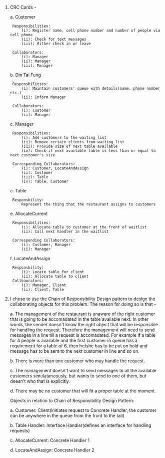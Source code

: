 1. CRC Cards - 

	a. Customer

		Responsibilities: 
			(i): Register name, cell phone number and number of people via cell phone
			(ii): Check for text messages
			(iii): Either check in or leave

		Collaborators:
			(i): Manager
			(ii): Manager
			(iii): Manager

	b. Din Tai Fung

		Responsbilities: 
			(i): Maintain customers' queue with details(name, phone number etc.)
			(ii): Inform Manager 

		Collaborators:
			(i): Customer
			(ii): Manager

	c. Manager

		Responsibilities:
			(i): Add customers to the waiting list
			(ii): Remove certain clients from waiting list
			(iii): Provide size of next table available
			(iv): Check if next available table is less than or equal to next customer's size 
		
		Corresponding Collaborators:
			(i): Customer, LocateAndAssign
			(ii): Customer
			(iii): Table
			(iv): Table, Customer

	c. Table 

		Responsbility:
			Represent the thing that the restaurant assigns to customers

	e. AllocateCurrent 

		Responsibilities:
			(i): Allocate table to customer at the front of waitlist
			(ii): Call next handler in the waitlist

		Corresponding Collaborators:
			(i): Customer, Manager
			(ii): Manager

	f. LocateAndAssign

		Responsbility:
			(i): Locate table for client
			(ii): Allocate table to client
		Collbaorators:
			(i): Manager, Client
			(ii): Client, Table

2. I chose to use the Chain of Responsibility Design pattern to design the collaborating objects for this problem. The reason for doing so is that - 

	a. The management of the restaurant is unaware of the right customer that is going to be accomadated in the table available next. In other words, the sender doesn't know the right object that will be responsible for handling the request. Therefore the management will need to send messages in a line till a request is accomadated. For example if a table for 4 people is available and the first customer in queue has a requirement for a table of 6, then he/she has to be put on hold and message has to be sent to the next customer in line and so on.

	b. There is more than one customer who may handle the request.

	c. The management doesn't want to send messages to all the available customers simulataneously, but wants to send to one of them, but doesn't who that is explicitly.

	d. There may be no customer that will fit a proper table at the moment. 
    
    Objects in relation to Chain of Responsibility Design Pattern: 
    
    a. Customer: Client(initiates request to Concrete Handler, the customer can be anywhere in the queue from the front to the tail)

    b. Table Handler: Interface Handler(defines an interface for handling requests)

    c. AllocateCurrent: Concrete Handler 1
    
    d. LocateAndAssign: Concrete Handler 2
    
    
    
    
    
    
